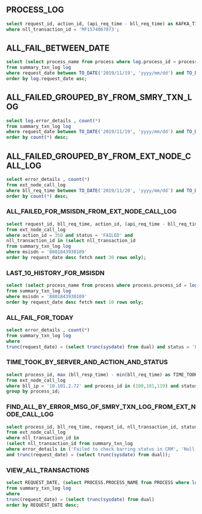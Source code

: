 ## PROCESS_LOG
```sql
select request_id, action_id, (api_req_time - bll_req_time) as KAFKA_TIME, (api_resp_time - api_req_time) as API_TIME, bll_ip, node_ip, status, error_details from ext_node_call_log
where nll_transaction_id = 'MF1574067873';
```

## ALL_FAIL_BETWEEN_DATE
```sql
select (select process_name from process where log.process_id = process.process_id) as PROCESS, request_date, msisdn, error_code, error_details
from summary_txn_log log
where request_date between TO_DATE('2019/11/19', 'yyyy/mm/dd') and TO_DATE('2019/11/20', 'yyyy/mm/dd') and status = 'FAILED' 
order by log.request_date asc;
```

## ALL_FAILED_GROUPED_BY_FROM_SMRY_TXN_LOG
```sql
select log.error_details , count(*)
from summary_txn_log log
where request_date between TO_DATE('2019/11/19', 'yyyy/mm/dd') and TO_DATE('2019/11/20', 'yyyy/mm/dd') and status = 'FAILED' GROUP BY log.error_details;
order by count(*) desc;
```

## ALL_FAILED_GROUPED_BY_FROM_EXT_NODE_CALL_LOG
```sql
select error_details , count(*)
from ext_node_call_log
where bll_req_time between TO_DATE('2019/11/20', 'yyyy/mm/dd') and TO_DATE('2019/11/21', 'yyyy/mm/dd') and status = 'FAILED' GROUP BY error_details
order by count(*) desc;
```

### ALL_FAILED_FOR_MSISDN_FROM_EXT_NODE_CALL_LOG
```sql
select request_id, bll_req_time, action_id, (api_req_time - bll_req_time) as KAFKA_TIME, (api_resp_time - api_req_time) as API_TIME, bll_ip, node_ip, status, error_details as error
from ext_node_call_log
where action_id = 350 and status = 'FAILED' and 
nll_transaction_id in (select nll_transaction_id
from summary_txn_log log
where msisdn = '8801843930109' 
order by request_date desc fetch next 30 rows only);
```

### LAST_10_HISTORY_FOR_MSISDN
```sql
select (select process_name from process where process.process_id = log.process_id), status, error_code, error_details 
from summary_txn_log log
where msisdn = '8801843930109' 
order by request_date desc fetch next 10 rows only;
```

### ALL_FAIL_FOR_TODAY
```sql
select error_details , count(*)
from summary_txn_log log
where 
trunc(request_date) = (select trunc(sysdate) from dual) and status = 'FAILED'  GROUP BY log.error_details;
```

### TIME_TOOK_BY_SERVER_AND_ACTION_AND_STATUS
```sql
select process_id, max (bll_resp_time) - min(bll_req_time) as TIME_TOOK
from ext_node_call_log 
where bll_ip = '10.101.2.72' and process_id in (100,101,119) and status = 'SUCCESSFUL' 
group by process_id;
```

### FIND_ALL_BY_ERROR_MSG_OF_SMRY_TXN_LOG_FROM_EXT_NODE_CALL_LOG
```sql
select process_id, bll_req_time, request_id, nll_transaction_id, status, error_details, bll_ip, node_ip 
from ext_node_call_log 
where nll_transaction_id in 
(select nll_transaction_id from summary_txn_log
where error_details in ('Failed to check barring status in CRM', 'Null value for IMSI came from CRM.', 'Failed to swap imsi') 
and trunc(request_date) = (select trunc(sysdate) from dual));
```

### VIEW_ALL_TRANSACTIONS
```sql
select REQUEST_DATE, (select PROCESS.PROCESS_NAME from PROCESS where log.PROCESS_ID = PROCESS.PROCESS_ID) as PROCESS, STATUS, ERROR_CODE, ERROR_DETAILS, BLL_REQUEST_ID, NLL_TRANSACTION_ID
from summary_txn_log log
where
trunc(request_date) = (select trunc(sysdate) from dual)
order by REQUEST_DATE desc;
```
